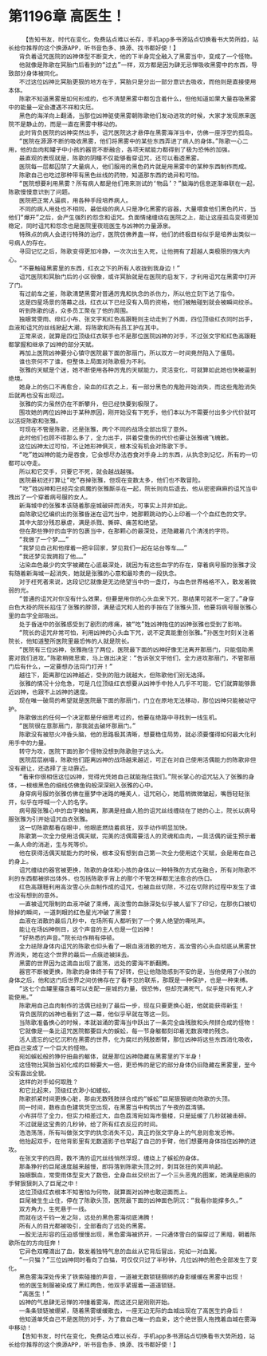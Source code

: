 # 第1196章 高医生！
        【告知书友，时代在变化，免费站点难以长存，手机app多书源站点切换看书大势所趋，站长给你推荐的这个换源APP，听书音色多、换源、找书都好使！】
       背负着诅咒医院的凶神体型不断变大，他的下半身完全融入了黑雾当中，变成了一个怪物。
       他就像是陈歌在冥胎门后看到的“过去”一样，双方都是因为肆无忌惮吸收黑雾中的东西，导致部分身体被同化。
       不过这位凶神比冥胎更狠的地方在于，冥胎只是分出一部分意识去吸收，而他则是直接使用本体。
       陈歌不知道黑雾是如何形成的，也不清楚黑雾中都包含着什么，但他知道如果大量吞吸黑雾中的能量一定会遭遇不祥和灾厄。
       黑色的海洋向上翻涌，当那位凶神驱使黑雾朝陈歌他们发动进攻的时候，大家才发现原来医院不是静止的，而是一直在黑雾中移动的。
       此时背负医院的凶神突然出手，诅咒医院这才悬停在黑雾海洋当中，仿佛一座浮空的孤岛。
       “医院在源源不断的吸收黑雾，他们将黑雾中的某些东西弄进了病人的身体。”陈歌一心二用，他的血肉和罐子中小孩的器官不断融合，各项天赋能力都得到了极为恐怖的加强。
       最直观的表现就是，陈歌的阴瞳不仅能够看穿诅咒，还可以看透黑雾。
       医院每一层都囚禁了大量病人，他们服用的黑色药片就是用黑雾中的某种东西制作而成。
       陈歌自己也吃过那种带有黑色丝线的药物，知道那东西的诡异和可怕。
       “医院想要利用黑雾？所有病人都是他们用来测试的‘物品’？”脑海的信息逐渐串联在一起，陈歌慢慢意识到了问题。
       医院把正常人逼疯，用各种手段培养病人。
       不同的病人用处也不相同，最低级的病人只是净化黑雾的容器，大量喂食他们黑色药片，当他们“爆开”之后，会产生强烈的怨念和诅咒。负面情绪缠绕在医院之上，能让这座孤岛变得更加稳定，同时诅咒和怨念也是医院里夜班医生与凶神的力量源泉。
       特殊点的病人会进行特殊的治疗，医院仿佛养蛊一样，他们的终极目标似乎是培养出类似一号病人的存在。
       寻回记忆之后，陈歌变得更加冷静，一次次出生入死，让他拥有了超越人类极限的强大内心。
       “不要触碰黑雾里的东西，红衣之下的所有人收拢到我身边！”
       诅咒医院和冥胎门后的小区很像，或许冥胎就是在医院的启发下，才利用诅咒在黑雾中打开了门。
       有过前车之鉴，陈歌清楚黑雾对普通厉鬼和执念的杀伤力，所以他立刻下达了指令。
       这是四星场景的落幕之战，红衣以下已经没有入局的资格，他们被触碰到就会被瞬间绞杀。
       听到陈歌的话，众多员工聚在了他的周围。
       独眼常雯雨、绯红小布、张文宇和红色高跟鞋则主动走到了外面，四位顶级红衣同时出手，血液和诅咒的丝线掀起大潮，将陈歌和所有员工护在其中。
       正常来说，就算是四位顶级红衣联手也不是那位医院凶神的对手，不过张文宇和红色高跟鞋都掌握和继承了凶神的部分天赋。
       再加上医院凶神要分心镇守医院最下面的那扇门，所以双方一时间竟然陷入了僵局。
       谁也奈何不了谁，但整体上局面对陈歌极为不利。
       张雅的天赋是个迷，她不断使用各种厉鬼的天赋能力，灵活变化，可就算如此她也快被逼到绝境。
       她身上的伤口不再愈合，染血的红衣之上，有一部分黑色的鬼脸开始消失，而这些鬼脸消失后就再也没有出现过。
       张雅的实力虽然仍在不断攀升，但已经快要到极限了。
       围攻她的两位凶神出于某种原因，刚开始没有下死手，他们本以为不需要付出多少代价就可以活捉陈歌和张雅。
       可现在不管是陈歌，还是张雅，两个不同的战场全部出现了意外。
       此时他们也顾不得那么多了，全力出手，拼着受重伤的代价也要让张雅魂飞魄散。
       这位凶神太过可怕，不让她形神俱灭，根本没有机会对陈歌下手。
       “吃”姓凶神的能力是吞食，它会想尽办法吞食对手身上的东西，从执念到记忆，所有的一切都可以夺走。
       所以和它交手，只要它不死，就会越战越强。
       医院最初还打算让“吃”吞掉张雅，但现在变数太多，他们也不敢冒险。
       “吃”姓凶神和已经完全疯魔的张雅厮杀在一起，院长则向后退去，他从密密麻麻的诅咒当中拽出了一个穿着病号服的女人。
       新海城中的张雅本该随着那座城破碎而消失，可事实上并非如此。
       由陈歌记忆编织出的张雅昏迷在诅咒当中，她那颗跳动的心上印着一个个血红色的文字。
       其中大部分残忍暴虐，满是杀戮、撕碎、痛苦和绝望。
       但在那些狰狞的血字的包裹当中，在那颗心的最深处，还隐藏着几个清浅的字符。
       “我做了一个梦……”
       “我梦见自己和他撑着一把伞回家，梦见我们一起在站台等车……”
       “我还梦见我拥抱了他……”
       沾染血色最少的文字被藏在心底最深处，就因为有这些血字的存在，穿着病号服的张雅才没有随着新海城一起消失，她就是张雅的心意和最珍贵的一段执念。
       对于枉死者来说，这段记忆就像是无边绝望当中的一盏灯，与血色世界格格不入，散发着微弱的光。
       “普通的诅咒对你没有什么效果，但要是用你的心头血来下咒，那结果可就不一定了。”身穿白色大褂的院长掐住了张雅的脖颈，满是诅咒和人脸的手按在了张雅头顶，他要将病号服张雅心里的血字全部吸出。
       处于昏迷中的张雅感受到了剧烈的疼痛，被“吃”姓凶神拖住的凶神张雅也受到了影响。
       “院长的诅咒非常可怕，利用凶神的心头血下咒，说不定真能重创张雅。”孙医生时刻关注着院长，他知道整所医院里最恐怖的人就是院长。
       “医院有三位凶神，张雅拖住了两位，医院最下面的凶神好像无法离开那扇门，只能借助黑雾对我们进攻。”陈歌稍微思索，马上做出决定：“告诉张文宇他们，全力进攻那扇门，不管那扇门后有什么，一定要想办法将门打开！”
       越往下，距离那位凶神越近，受到的阻力就越大，但陈歌他们别无选择。
       张雅的情况十分危急，可是几位顶级红衣想要从凶神手中抢人几乎不可能，它们就算能够靠近凶神，也跟不上凶神的速度。
       现在唯一破局的希望就是医院最下面的那扇门，门立在原地无法移动，那位凶神只能被动守护。
       陈歌做出的任何一个决定都是仔细思考过的，他要在绝路中寻找到一线生机。
       “医院很在意那扇门，那我就去破坏那扇门。”
       陈歌没有被怒火冲昏头脑，他的思路极其清晰，想要稳住局势，就必须要懂得如何最大化利用手中的力量。
       转守为攻，医院下面的那个怪物没想到陈歌胆子这么大。
       医院层层崩塌，陈歌他们距离凶神的战场越来越近，可正在对自己使用活偶能力的陈歌非但没有避让，还选择了主动靠近。
       “看来你很相信这位凶神，觉得光凭她自己就能拖住我们。”院长掌心的诅咒钻入了张雅的身体，一根根黑色的细线仿佛鱼钩般深深剜入张雅的心中。
       身穿病号服的张雅仿佛在噩梦中迷路的睡美人，诅咒剜心，她眉梢微微皱起，嘴唇轻轻张开，似乎在呼喊一个人的名字。
       病号服张雅心中的血字被抽离，那满是扭曲人脸的诅咒丝线缠绕在了她的心上，院长以病号服张雅为引开始诅咒血衣张雅。
       这一切陈歌都看在眼中，他眼底燃烧着疯狂，双手动作明显加快。
       陈歌第一次全力使用活偶天赋，完美的活偶需要活人的灵魂和血肉，一具活偶的诞生预示着一条人命的消逝，生与死等价。
       他在获得活偶天赋能力的时候，根本没有想到自己第一次全力使用这个天赋，会是用在自己的身上。
       诅咒缠绕的器官被更换，陈歌的身体和小孩的身体以一种特殊的方式在融合，所有对陈歌不利的东西都被排出体外，也包括陈歌手背上的那个不管怎样都无法愈合的伤口。
       红色高跟鞋利用高汝雪心头血制作成的诅咒，也被血丝切除，不过在切除的过程中发生了谁也没有想到的意外。
       一直被诅咒限制的血液冲破了束缚，高汝雪的血脉深处似乎被人留下了印记，在那伤口被切除掉的瞬间，一道刺眼的红色星光冲破了黑雾！
       血液在消散的最后几秒中，在场所有人都听到了一个男人绝望的嘶吼声。
       能让在场凶神侧目，这个声音的主人也是一位凶神！
       “好熟悉的声音。”院长动作稍有停顿。
       全力祛除身体内诅咒的陈歌也仰头看了一眼血液消散的地方，高汝雪的心头血彻底从黑雾世界消失，她在这个世界的最后一点痕迹被抹去。
       黑雾的世界因为这滴血出现了震荡，远处的雾海不断翻腾。
       器官不断被更换，陈歌的身体终于有了好转，但让他隐隐感到不安的是，当他使用了小孩的身体之后，他和这门后世界之间仿佛存在了看不见的联系，那既是一种保护，也是一种束缚。
       “这七个血罐里蕴含着可以支配一座城的力量，很恐怖，但却充满死气，似乎是只有死人才能使用。”
       陈歌用自己血肉制作的活偶已经到了最后一步，现在只要更换心脏，他就能获得新生！
       背负医院的凶神也看到了这一幕，他似乎早就在等这一刻。
       当陈歌准备换心的时候，本就汹涌的雾海当中跃出了一条完全由残肢和头颅拼合成的怪物！
       它就像是一条比诅咒医院都要巨大的蜈蚣，每一节身躯都刻印着无数哀嚎的残念。
       活人遗忘的记忆沉积在黑雾的世界，化为腐烂的残肢断臂，那位凶神将这些东西消化吸收，把自己变成了一个巨大的怪物。
       宛如蜈蚣般的狰狞扭曲的躯体，就是那位凶神隐藏在黑雾里的下半身！
       这怪物比冥胎当初化成的巨鲸要大一倍，更恐怖的是它的部分身体仍旧隐藏在黑雾里，至今没有露出全貌。
       这样的对手如何取胜？
       和它比起来，顶级红衣渺小如蝼蚁。
       陈歌抓紧时间更换心脏，那由无数残肢拼合成的“蜈蚣”巨尾狠狠砸向陈歌的头顶。
       同一时间，数栋血色建筑凭空出现，在黑雾当中构筑出了午夜的荔湾镇。
       小布拼尽了全力，但实力相差过大，血色荔湾宛如海市蜃楼，只是延缓了几秒就被击碎。
       不过就是这宝贵的几秒钟，给了所有红衣反应的时间。
       浩浩荡荡，所有叫做张文宇的执念消失不见，真正的张文宇身上的气息则愈发恐怖。
       他抬起双手，在他背影里有无数道影子也举起了自己的手臂，他们想要用身体挡住凶神的进攻。
       在张文宇的四周，数不清的诅咒丝线悄然浮现，缠绕上了蜈蚣的身体。
       那条狰狞的巨尾速度越来越慢，即将落到陈歌头顶之时，刺耳张狂的笑声响起。
       独眼飘血，常雯雨体型变大了数倍，全身血丝交织出了一个三头恶鬼的图案，她满是疤痕的手臂狠狠刺入了巨尾之中！
       这位顶级红衣根本不知害怕为何物，就算面对凶神也敢迎面而上。
       巨尾被生生止住，停在了陈歌头顶，医院最下面的凶神面色阴沉：“我看你能撑多久。”
       双方角力，生死悬于一线。
       而就在这千钧一发之际，远处的黑色雾海彻底沸腾！
       所有人的目光都被吸引，全部看向了远处的黑雾。
       一股无法形容的压迫感慢慢出现，黑色雾海被挤开，一只通体雪白的猫穿过了黑暗，朝着陈歌所在的方向狂奔！
       它异色双瞳滴出了血，散发着独特气息的血丝从它背后冒出，宛如一对血翼。
       “一只猫？”三位凶神同时看向了白猫，可仅仅只过了半秒钟，几位凶神的脸色全部发生了变化。
       黑色雾海深处传来了铁索碰撞的声音，一道被无数锁链捆绑的身影缓缓在黑雾中出现！
       他的医生制服被染成了黑红两色，他双手紧握着一道道锁链。
       “高医生！”
       凶神的气息肆无忌惮的冲撞着雾海，而这还只是刚刚开始。
       一条条锁链被绷紧，随着黑雾缓缓散去，一座无边无际的血城出现在了高医生的身后！
       他知道单凭自己不是医院的对手，为了救自己唯一的血亲，这个绝世狠人拖拽着血城在雾海中移动！
       【告知书友，时代在变化，免费站点难以长存，手机app多书源站点切换看书大势所趋，站长给你推荐的这个换源APP，听书音色多、换源、找书都好使！】